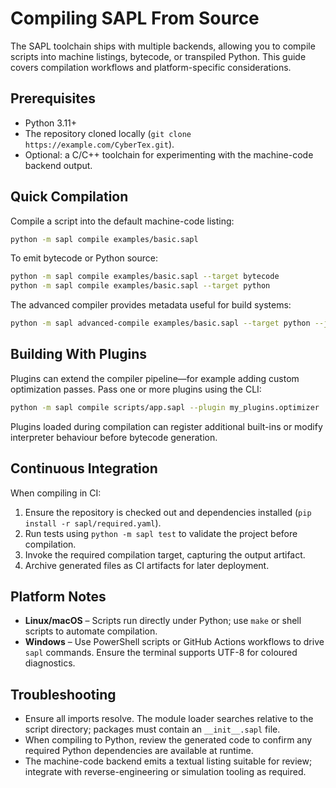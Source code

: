 # Compiling SAPL From Source

The SAPL toolchain ships with multiple backends, allowing you to compile scripts into machine listings, bytecode, or transpiled Python. This guide covers compilation workflows and platform-specific considerations.

## Prerequisites

* Python 3.11+
* The repository cloned locally (`git clone https://example.com/CyberTex.git`).
* Optional: a C/C++ toolchain for experimenting with the machine-code backend output.

## Quick Compilation

Compile a script into the default machine-code listing:

```bash
python -m sapl compile examples/basic.sapl
```

To emit bytecode or Python source:

```bash
python -m sapl compile examples/basic.sapl --target bytecode
python -m sapl compile examples/basic.sapl --target python
```

The advanced compiler provides metadata useful for build systems:

```bash
python -m sapl advanced-compile examples/basic.sapl --target python --json
```

## Building With Plugins

Plugins can extend the compiler pipeline—for example adding custom optimization passes. Pass one or more plugins using the CLI:

```bash
python -m sapl compile scripts/app.sapl --plugin my_plugins.optimizer
```

Plugins loaded during compilation can register additional built-ins or modify interpreter behaviour before bytecode generation.

## Continuous Integration

When compiling in CI:

1. Ensure the repository is checked out and dependencies installed (`pip install -r sapl/required.yaml`).
2. Run tests using `python -m sapl test` to validate the project before compilation.
3. Invoke the required compilation target, capturing the output artifact.
4. Archive generated files as CI artifacts for later deployment.

## Platform Notes

* **Linux/macOS** – Scripts run directly under Python; use `make` or shell scripts to automate compilation.
* **Windows** – Use PowerShell scripts or GitHub Actions workflows to drive `sapl` commands. Ensure the terminal supports UTF-8 for coloured diagnostics.

## Troubleshooting

* Ensure all imports resolve. The module loader searches relative to the script directory; packages must contain an `__init__.sapl` file.
* When compiling to Python, review the generated code to confirm any required Python dependencies are available at runtime.
* The machine-code backend emits a textual listing suitable for review; integrate with reverse-engineering or simulation tooling as required.
